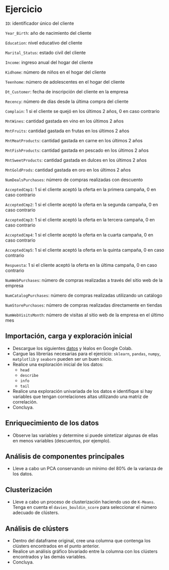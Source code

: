 # Ejercicio

`ID`: identificador único del cliente

`Year_Birth`: año de nacimiento del cliente

`Education`: nivel educativo del cliente

`Marital_Status`: estado civil del cliente

`Income`: ingreso anual del hogar del cliente

`Kidhome`: número de niños en el hogar del cliente

`Teenhome`: número de adolescentes en el hogar del cliente

`Dt_Customer`: fecha de inscripción del cliente en la empresa

`Recency`: número de días desde la última compra del cliente

`Complain`: 1 si el cliente se quejó en los últimos 2 años, 0 en caso contrario


`MntWines`: cantidad gastada en vino en los últimos 2 años

`MntFruits`: cantidad gastada en frutas en los últimos 2 años

`MntMeatProducts`: cantidad gastada en carne en los últimos 2 años

`MntFishProducts`: cantidad gastada en pescado en los últimos 2 años

`MntSweetProducts`: cantidad gastada en dulces en los últimos 2 años

`MntGoldProds`: cantidad gastada en oro en los últimos 2 años


`NumDealsPurchases`: número de compras realizadas con descuento

`AcceptedCmp1`: 1 si el cliente aceptó la oferta en la primera campaña, 0 en caso contrario

`AcceptedCmp2`: 1 si el cliente aceptó la oferta en la segunda campaña, 0 en caso contrario

`AcceptedCmp3`: 1 si el cliente aceptó la oferta en la tercera campaña, 0 en caso contrario

`AcceptedCmp4`: 1 si el cliente aceptó la oferta en la cuarta campaña, 0 en caso contrario

`AcceptedCmp5`: 1 si el cliente aceptó la oferta en la quinta campaña, 0 en caso contrario

`Respuesta`: 1 si el cliente aceptó la oferta en la última campaña, 0 en caso contrario


`NumWebPurchases`: número de compras realizadas a través del sitio web de la empresa

`NumCatalogPurchases`: número de compras realizadas utilizando un catálogo

`NumStorePurchases`: número de compras realizadas directamente en tiendas

`NumWebVisitsMonth`: número de visitas al sitio web de la empresa en el último mes


## Importación, carga y exploración inicial

- Descargue los siguientes [datos](https://raw.githubusercontent.com/unisalledatos/machine_learning/main/marketing_campaign.csv) y léalos en Google Colab.
- Cargue las librerías necesarias para el ejercicio: `sklearn`, `pandas`, `numpy`, `matplotlib` y `seaborn` pueden ser un buen inicio.
- Realice una exploración inicial de los datos:
  - `head`
  - `describe`
  - `info`
  - `tail`
- Realice una exploración univariada de los datos e identifique si hay variables que tengan correlaciones altas utilizando una matriz de correlación.
- Concluya.

## Enriquecimiento de los datos

- Observe las variables y determine si puede sintetizar algunas de ellas en menos variables (descuentos, por ejemplo).

## Análisis de componentes principales

- Lleve a cabo un PCA conservando un mínimo del 80% de la varianza de los datos.

## Clusterización

- Lleve a cabo un proceso de clusterización haciendo uso de `K-Means`. Tenga en cuenta el `davies_bouldin_score` para seleccionar el número adecuado de clústers.

## Análisis de clústers

- Dentro del dataframe original, cree una columna que contenga los clústers encontrados en el punto anterior.
- Realice un análisis gráfico bivariado entre la columna con los clústers encontrados y las demás variables.
- Concluya.
